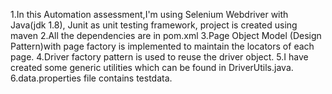 1.In this Automation assessment,I'm using Selenium Webdriver with Java(jdk 1.8), Junit as unit testing framework, project is created using maven
2.All the dependencies are in pom.xml
3.Page Object Model (Design Pattern)with page factory is implemented to maintain the locators of each page. 
4.Driver factory pattern is used to reuse the driver object.
5.I have created some generic utilities which can be found in DriverUtils.java.
6.data.properties file contains testdata.
